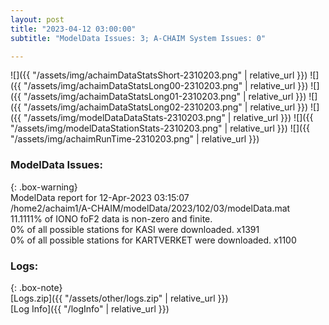 ```yaml
---
layout: post
title: "2023-04-12 03:00:00"
subtitle: "ModelData Issues: 3; A-CHAIM System Issues: 0"

---
```


![]({{ "/assets/img/achaimDataStatsShort-2310203.png" | relative_url }})
![]({{ "/assets/img/achaimDataStatsLong00-2310203.png" | relative_url }})
![]({{ "/assets/img/achaimDataStatsLong01-2310203.png" | relative_url }})
![]({{ "/assets/img/achaimDataStatsLong02-2310203.png" | relative_url }})
![]({{ "/assets/img/modelDataDataStats-2310203.png" | relative_url }})
![]({{ "/assets/img/modelDataStationStats-2310203.png" | relative_url }})
![]({{ "/assets/img/achaimRunTime-2310203.png" | relative_url }})


### ModelData Issues:  
  
{: .box-warning}  
 ModelData report for 12-Apr-2023 03:15:07   
 /home2/achaim1/A-CHAIM/modelData/2023/102/03/modelData.mat   
 11.1111% of IONO foF2 data is non-zero and finite.   
 0% of all possible stations for KASI were downloaded. x1391   
 0% of all possible stations for KARTVERKET were downloaded. x1100   
  


### Logs:  
  
{: .box-note}  
[Logs.zip]({{ "/assets/other/logs.zip" | relative_url }})  
[Log Info]({{ "/logInfo" | relative_url }})  
